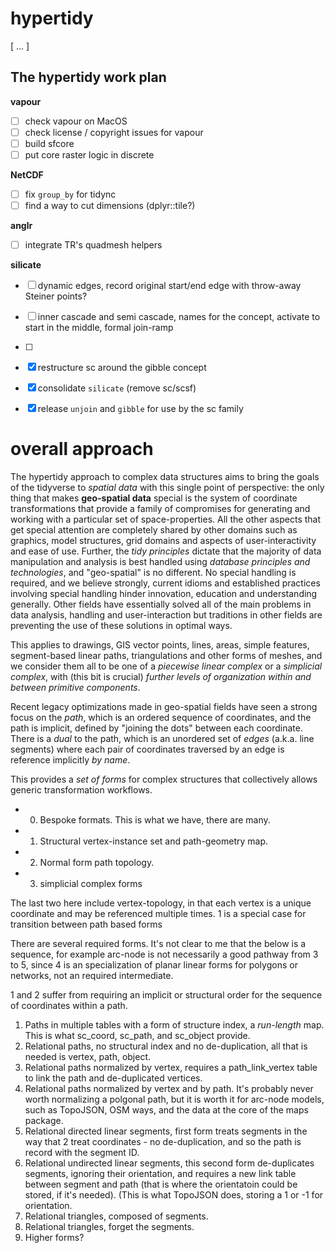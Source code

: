 # hypertidy
[ ... ]

## The hypertidy work plan


**vapour**
- [ ] check vapour on MacOS
- [ ] check license / copyright issues for vapour
- [ ] build sfcore
- [ ] put core raster logic in discrete

**NetCDF**
- [ ] fix `group_by` for tidync
- [ ] find a way to cut dimensions (dplyr::tile?)

**anglr**
- [ ] integrate TR's quadmesh helpers

**silicate**
- [ ] dynamic edges, record original start/end edge with throw-away Steiner points?
- [ ] inner cascade and semi cascade, names for the concept, activate to start in the middle, formal join-ramp
- [ ] 


- [x] restructure sc around the gibble concept
- [x] consolidate `silicate` (remove sc/scsf)
- [x] release `unjoin` and `gibble` for use by the sc family


# overall approach

The hypertidy approach to complex data structures aims to bring the goals of the tidyverse to *spatial data* with this single point of perspective: the only thing that makes **geo-spatial data** special is the system of coordinate transformations that provide a family of compromises for generating and working with a particular set of space-properties. All the other aspects that get special attention are completely shared by other domains such as graphics, model structures, grid domains and aspects of user-interactivity and ease of use. Further, the *tidy principles* dictate that the majority of data manipulation and analysis is best handled using *database principles and technologies*, and "geo-spatial" is no different. No special handling is required, and we believe strongly, current idioms and established practices involving special handling hinder innovation, education and understanding generally. Other fields have essentially solved all of the main problems in data analysis, handling and user-interaction but traditions in other fields are preventing the use of these solutions in optimal ways. 

This applies to drawings, GIS vector points, lines, areas, simple features, segment-based linear paths, triangulations and other forms of meshes, and we consider them all to be one of a *piecewise linear complex* or a *simplicial complex*, with (this bit is crucial) *further levels of organization within and between primitive components*. 

Recent legacy optimizations made in geo-spatial fields have seen a strong focus on the *path*, which is an ordered sequence of coordinates, and the path is implicit, defined by "joining the dots" between each coordinate. There is a *dual* to the path, which is an unordered set of *edges* (a.k.a. line segments) where each pair of coordinates traversed by an edge is reference implicitly *by name*. 

This provides a *set of forms* for complex structures that collectively allows generic transformation workflows. 

* 0. Bespoke formats. This is what we have, there are many. 
* 1. Structural vertex-instance set and path-geometry map. 
* 2. Normal form path topology. 
* 3. simplicial complex forms

The last two here include vertex-topology, in that each vertex is a unique coordinate and may be referenced multiple times. 1 is a special case for transition between path based forms

There are several required forms. It's not clear to me that the below is a sequence, for example arc-node is not necessarily a good pathway from 3 to 5, since 4 is an specialization of planar linear forms for polygons or networks, not an required intermediate. 

1 and 2 suffer from requiring an implicit or structural order for the sequence of coordinates within a path. 

1. Paths in multiple tables with a form of structure index, a *run-length* map. This is what sc_coord, sc_path, and sc_object provide. 
2. Relational paths, no structural index and no de-duplication, all that is needed is vertex, path, object. 
3. Relational paths normalized by vertex, requires a path_link_vertex table to link the path and de-duplicated vertices. 
4. Relational paths normalized by vertex and by path. It's probably never worth normalizing a polgonal path, but it is worth it for arc-node models, such as TopoJSON, OSM ways, and the data at the core of the maps package. 
5. Relational directed linear segments, first form treats segments in the way that 2 treat coordinates - no de-duplication, and so the path is record with the segment ID.  
6. Relational undirected linear segments, this second form de-duplicates segments, ignoring their orientation, and requires a new link table between segment and path (that is where the orientatoin could be stored, if it's needed). (This is what TopoJSON does, storing a 1 or -1 for orientation. 
7. Relational triangles, composed of segments. 
8. Relational triangles, forget the segments. 
9. Higher forms? 

